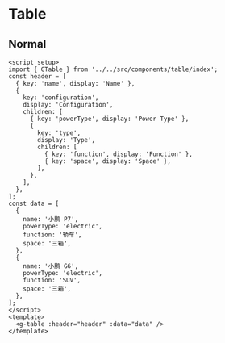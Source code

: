 # Table

<script setup>
import { GTable } from '../../src/components/table/index';
const header = [
  {key: 'name', display: 'Name'},
  {
    key: 'configuration',
    display: 'Configuration',
    children:[
      {key: 'powerType', display: 'Power Type', width: '150px'},
      {
        key: 'type',
        display: 'Type',
        children:[
          {key: 'function', display: 'Function'},
          {key: 'space', display: 'Space'}
        ]
      }
    ]
  }
];
const data = [{
  name: '小鹏 P7',
  powerType: 'electric',
  function: '轿车',
  space: '三箱',
},
{
  name: '小鹏 G6',
  powerType: 'electric',
  function: 'SUV',
  space: '三箱',
}]
</script>

## Normal

<g-table :header="header" :data="data"/>

```vue
<script setup>
import { GTable } from '../../src/components/table/index';
const header = [
  { key: 'name', display: 'Name' },
  {
    key: 'configuration',
    display: 'Configuration',
    children: [
      { key: 'powerType', display: 'Power Type' },
      {
        key: 'type',
        display: 'Type',
        children: [
          { key: 'function', display: 'Function' },
          { key: 'space', display: 'Space' },
        ],
      },
    ],
  },
];
const data = [
  {
    name: '小鹏 P7',
    powerType: 'electric',
    function: '轿车',
    space: '三箱',
  },
  {
    name: '小鹏 G6',
    powerType: 'electric',
    function: 'SUV',
    space: '三箱',
  },
];
</script>
<template>
  <g-table :header="header" :data="data" />
</template>
```
